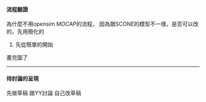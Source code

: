 #### 流程驗證
為什麼不用opensim MOCAP的流程，
因為跟SCONE的模型不一樣，是否可以改的，先用簡化的
1. 先從簡單的開始

畫完圖了

---
#### 待討論的呈現
先做草稿
跟YY討論
自己改草稿
